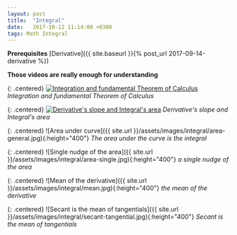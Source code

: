 ```yaml
---
layout: post
title:  "Integral"
date:   2017-10-12 11:14:00 +0300
tags: Math Integral
---
```


**Prerequisites** [Derivative]({{ site.baseurl }}{% post_url 2017-09-14-derivative %})

**Those videos are really enough for understanding**

{: .centered}
[![Integration and fundamental Theorem of Calculus](https://img.youtube.com/vi/rfG8ce4nNh0/0.jpg)](https://www.youtube.com/watch?v=rfG8ce4nNh0)
*Integration and fundamental Theorem of Calculus*

{: .centered}
[![Derivative's slope and Integral's area](https://img.youtube.com/vi/FnJqaIESC2s/0.jpg)](https://www.youtube.com/watch?v=FnJqaIESC2s)
*Derivative's slope and Integral's area*

{: .centered}
![Area under curve]({{ site.url }}/assets/images/integral/area-general.jpg){:height="400"}
*The area under the curve is the integral*

{: .centered}
![Single nudge of the area]({{ site.url }}/assets/images/integral/area-single.jpg){:height="400"}
*a single nudge of the area*

{: .centered}
![Mean of the derivative]({{ site.url }}/assets/images/integral/mean.jpg){:height="400"}
*the mean of the derivative*

{: .centered}
![Secant is the mean of tangentials]({{ site.url }}/assets/images/integral/secant-tangential.jpg){:height="400"}
*Secant is the mean of tangentials*

